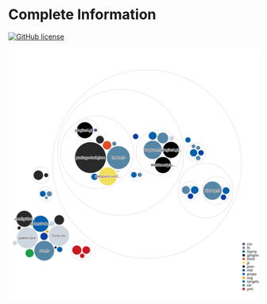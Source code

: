 # Complete Information
[![GitHub license](https://img.shields.io/badge/license-MIT-blue.svg)](https://raw.githubusercontent.com/CompleteInformation/CI-Core/master/LICENSE.txt)

![Visualization](images/diagram.svg)

